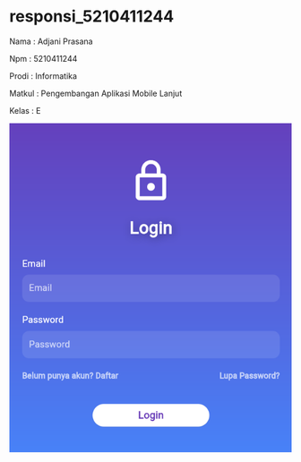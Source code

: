   # responsi_5210411244

Nama    : Adjani Prasana

Npm     : 5210411244

Prodi   : Informatika

Matkul  : Pengembangan Aplikasi Mobile Lanjut

Kelas   : E

![alt text](https://github.com/Adjani41/5210411244_Adjani-Prasana/blob/main/screenshot/Screenshot%201.png?rw=true)
